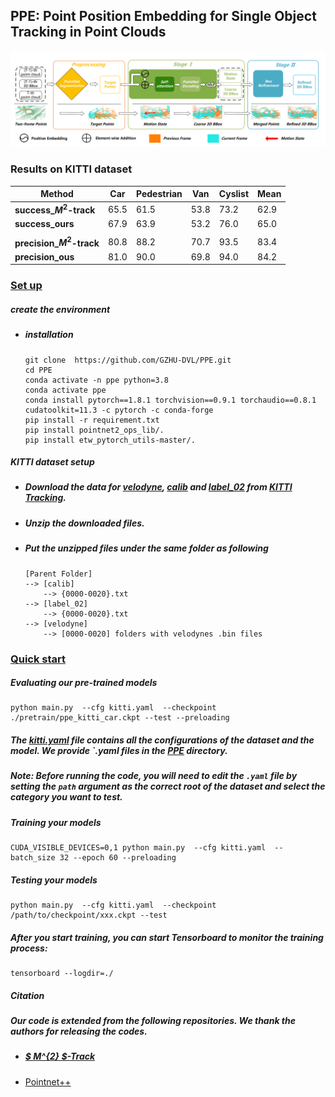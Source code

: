 ## PPE: Point Position Embedding for Single Object Tracking in Point Clouds

![net](net.png)

### Results on KITTI dataset

| Method                      | Car  | Pedestrian | Van  | Cyslist | Mean |
| --------------------------- | ---- | ---------- | ---- | ------- | ---- |
| **success_$M^2$-track**     | 65.5 | 61.5       | 53.8 | 73.2    | 62.9 |
| **success_ours**            | 67.9 | 63.9       | 53.2 | 76.0    | 65.0 |
|                             |      |            |      |         |      |
| **precision_$M^{2}$-track** | 80.8 | 88.2       | 70.7 | 93.5    | 83.4 |
| **precision_ous**           | 81.0 | 90.0       | 69.8 | 94.0    | 84.2 |



### [Set up](#jump)



##### <span id='jump'>create the environment</span>

- ##### installation

	```
	git clone  https://github.com/GZHU-DVL/PPE.git
	cd PPE
	conda activate -n ppe python=3.8
	conda activate ppe
	conda install pytorch==1.8.1 torchvision==0.9.1 torchaudio==0.8.1 cudatoolkit=11.3 -c pytorch -c conda-forge
	pip install -r requirement.txt
	pip install pointnet2_ops_lib/.
	pip install etw_pytorch_utils-master/.
	```

	



##### KITTI dataset setup

- #####       Download the data for [velodyne](http://www.cvlibs.net/download.php?file=data_tracking_velodyne.zip), [calib](http://www.cvlibs.net/download.php?file=data_tracking_calib.zip) and [label_02](http://www.cvlibs.net/download.php?file=data_tracking_label_2.zip) from [KITTI Tracking](http://www.cvlibs.net/datasets/kitti/eval_tracking.php).  

- #####       Unzip the downloaded files. 

- #####       Put the unzipped files under the same folder as following

	```
	[Parent Folder]
	--> [calib]
	    --> {0000-0020}.txt
	--> [label_02]
	    --> {0000-0020}.txt
	--> [velodyne]
	    --> [0000-0020] folders with velodynes .bin files
	```

	



### [Quick start](#start)



##### <span id='start'>Evaluating our pre-trained models</span>

```
python main.py  --cfg kitti.yaml  --checkpoint ./pretrain/ppe_kitti_car.ckpt --test --preloading
```

##### The [kitti.yaml](https://github.com/GZHU-DVL/PPE/kitti.yaml) file contains all the configurations of the dataset and the model. We provide `.yaml files in the [*PPE*](https://github.com/GZHU-DVL/PPE) directory. 

##### Note: Before running the code, you will need to edit the `.yaml` file by setting the `path` argument as the correct root of the dataset and select the category you want to test.



##### Training your models

```
CUDA_VISIBLE_DEVICES=0,1 python main.py  --cfg kitti.yaml  --batch_size 32 --epoch 60 --preloading

```



##### Testing your models

```
python main.py  --cfg kitti.yaml  --checkpoint /path/to/checkpoint/xxx.ckpt --test
```



##### After you start training, you can start Tensorboard to monitor the training process:

```
tensorboard --logdir=./
```



##### Citation

##### Our code is extended from the following repositories. We thank the authors for releasing the codes.

- ##### [$ M^{2} $-Track](https://github.com/Ghostish/Open3DSOT)

- [Pointnet++](https://github.com/erikwijmans/Pointnet2_PyTorch)

